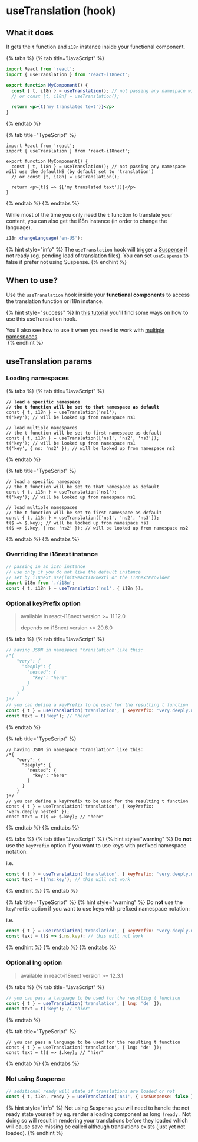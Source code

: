 # useTranslation (hook)

## What it does

It gets the `t` function and `i18n` instance inside your functional component.

{% tabs %}
{% tab title="JavaScript" %}
```jsx
import React from 'react';
import { useTranslation } from 'react-i18next';

export function MyComponent() {
  const { t, i18n } = useTranslation(); // not passing any namespace will use the defaultNS (by default set to 'translation')
  // or const [t, i18n] = useTranslation();

  return <p>{t('my translated text')}</p>
}
```
{% endtab %}

{% tab title="TypeScript" %}
```tsx
import React from 'react';
import { useTranslation } from 'react-i18next';

export function MyComponent() {
  const { t, i18n } = useTranslation(); // not passing any namespace will use the defaultNS (by default set to 'translation')
  // or const [t, i18n] = useTranslation();

  return <p>{t($ => $['my translated text'])}</p>
}
```
{% endtab %}
{% endtabs %}

While most of the time you only need the `t` function to translate your content, you can also get the i18n instance (in order to change the language).

```javascript
i18n.changeLanguage('en-US');
```

{% hint style="info" %}
The `useTranslation` hook will trigger a [Suspense](https://reactjs.org/docs/concurrent-mode-suspense.html) if not ready (eg. pending load of translation files). You can set `useSuspense` to false if prefer not using Suspense.
{% endhint %}

## When to use?

Use the `useTranslation` hook inside your **functional components** to access the translation function or i18n instance.

{% hint style="success" %}
In [this tutorial](https://locize.com/blog/react-i18next/) you'll find some ways on how to use this useTranslation hook.

You'll also see how to use it when you need to work with [multiple namespaces](https://locize.com/blog/react-i18next/#multiple-namespaces).[\
<img src="../.gitbook/assets/title width (1).jpg" alt="" data-size="original">](https://locize.com/blog/react-i18next/)
{% endhint %}

## useTranslation params

### Loading namespaces

{% tabs %}
{% tab title="JavaScript" %}
<pre class="language-jsx"><code class="lang-jsx"><strong>// load a specific namespace
</strong><strong>// the t function will be set to that namespace as default
</strong>const { t, i18n } = useTranslation('ns1');
t('key'); // will be looked up from namespace ns1

// load multiple namespaces
// the t function will be set to first namespace as default
const { t, i18n } = useTranslation(['ns1', 'ns2', 'ns3']);
t('key'); // will be looked up from namespace ns1
t('key', { ns: 'ns2' }); // will be looked up from namespace ns2
</code></pre>
{% endtab %}

{% tab title="TypeScript" %}
```tsx
// load a specific namespace
// the t function will be set to that namespace as default
const { t, i18n } = useTranslation('ns1');
t('key'); // will be looked up from namespace ns1

// load multiple namespaces
// the t function will be set to first namespace as default
const { t, i18n } = useTranslation(['ns1', 'ns2', 'ns3']);
t($ => $.key); // will be looked up from namespace ns1
t($ => $.key, { ns: 'ns2' }); // will be looked up from namespace ns2
```
{% endtab %}
{% endtabs %}

### Overriding the i18next instance

```javascript
// passing in an i18n instance
// use only if you do not like the default instance
// set by i18next.use(initReactI18next) or the I18nextProvider
import i18n from './i18n';
const { t, i18n } = useTranslation('ns1', { i18n });
```

### Optional keyPrefix option

> available in react-i18next version >= 11.12.0
>
> depends on i18next version >= 20.6.0

{% tabs %}
{% tab title="JavaScript" %}
```jsx
// having JSON in namespace "translation" like this:
/*{
    "very": {
      "deeply": {
        "nested": {
          "key": "here"
        }
      }
    }
}*/
// you can define a keyPrefix to be used for the resulting t function
const { t } = useTranslation('translation', { keyPrefix: 'very.deeply.nested' });
const text = t('key'); // "here"
```
{% endtab %}

{% tab title="TypeScript" %}
```tsx
// having JSON in namespace "translation" like this:
/*{
    "very": {
      "deeply": {
        "nested": {
          "key": "here"
        }
      }
    }
}*/
// you can define a keyPrefix to be used for the resulting t function
const { t } = useTranslation('translation', { keyPrefix: 'very.deeply.nested' });
const text = t($ => $.key); // "here"
```
{% endtab %}
{% endtabs %}

{% tabs %}
{% tab title="JavaScript" %}
{% hint style="warning" %}
Do **not** use the `keyPrefix` option if you want to use keys with prefixed namespace notation:

i.e.

```javascript
const { t } = useTranslation('translation', { keyPrefix: 'very.deeply.nested' });
const text = t('ns:key'); // this will not work
```
{% endhint %}
{% endtab %}

{% tab title="TypeScript" %}
{% hint style="warning" %}
Do **not** use the `keyPrefix` option if you want to use keys with prefixed namespace notation:

i.e.

```javascript
const { t } = useTranslation('translation', { keyPrefix: 'very.deeply.nested' });
const text = t($ => $.ns.key); // this will not work
```
{% endhint %}
{% endtab %}
{% endtabs %}

### Optional lng option

> available in react-i18next version >= 12.3.1

{% tabs %}
{% tab title="JavaScript" %}
```jsx
// you can pass a language to be used for the resulting t function
const { t } = useTranslation('translation', { lng: 'de' });
const text = t('key'); // "hier"
```
{% endtab %}

{% tab title="TypeScript" %}
```tsx
// you can pass a language to be used for the resulting t function
const { t } = useTranslation('translation', { lng: 'de' });
const text = t($ => $.key); // "hier"
```
{% endtab %}
{% endtabs %}

### Not using Suspense

```javascript
// additional ready will state if translations are loaded or not
const { t, i18n, ready } = useTranslation('ns1', { useSuspense: false });
```

{% hint style="info" %}
Not using Suspense you will need to handle the not ready state yourself by eg. render a loading component as long `!ready` . Not doing so will result in rendering your translations before they loaded which will cause save missing be called although translations exists (just yet not loaded).
{% endhint %}
